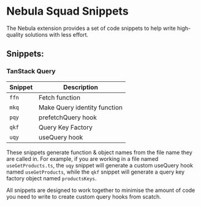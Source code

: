 # Nebula Squad Snippets

The Nebula extension provides a set of code snippets to help write high-quality solutions with less effort.

## Snippets:

### TanStack Query

| Snippet | Description                  |
| ------- | ---------------------------- |
| `ffn`   | Fetch function               |
| `mkq`   | Make Query identity function |
| `pqy`   | prefetchQuery hook           |
| `qkf`   | Query Key Factory            |
| `uqy`   | useQuery hook                |

These snippets generate function & object names from the file name they are called in. For example, if you are working in a file named `useGetProducts.ts`, the `uqy` snippet will generate a custom useQuery hook named `useGetProducts`, while the `qkf` snippet will generate a query key factory object named `productsKeys`.

All snippets are designed to work together to minimise the amount of code you need to write to create custom query hooks from scatch.
